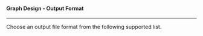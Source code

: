 #### Graph Design - Output Format

***

Choose an output file format from the following supported list.  
